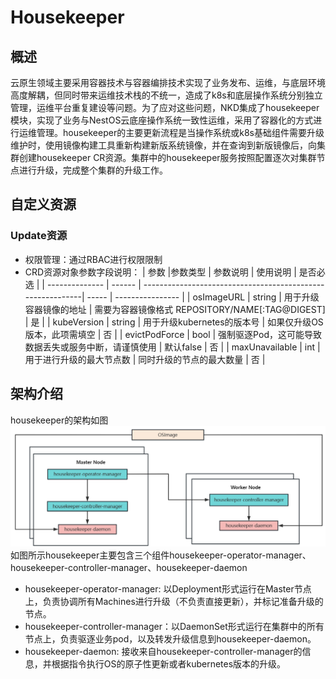 # Housekeeper

## 概述

云原生领域主要采用容器技术与容器编排技术实现了业务发布、运维，与底层环境高度解耦，但同时带来运维技术栈的不统一，造成了k8s和底层操作系统分别独立管理，运维平台重复建设等问题。为了应对这些问题，NKD集成了housekeeper模块，实现了业务与NestOS云底座操作系统一致性运维，采用了容器化的方式进行运维管理。housekeeper的主要更新流程是当操作系统或k8s基础组件需要升级维护时，使用镜像构建工具重新构建新版系统镜像，并在查询到新版镜像后，向集群创建housekeeper CR资源。集群中的housekeeper服务按照配置逐次对集群节点进行升级，完成整个集群的升级工作。

## 自定义资源
### Update资源
- 权限管理：通过RBAC进行权限限制
- CRD资源对象参数字段说明：
  | 参数           |参数类型  | 参数说明                                                  | 使用说明 | 是否必选         |
  | -------------- | ------  | -----------------------------------------------------------| ----- | ---------------- |
  | osImageURL      | string  | 用于升级容器镜像的地址           | 需要为容器镜像格式 REPOSITORY/NAME[:TAG@DIGEST] | 是         |
  | kubeVersion      | string  | 用于升级kubernetes的版本号           | 如果仅升级OS版本，此项需填空 | 否         |
  | evictPodForce      | bool  | 强制驱逐Pod，这可能导致数据丢失或服务中断，请谨慎使用           | 默认false | 否         |
  | maxUnavailable      | int  | 用于进行升级的最大节点数           | 同时升级的节点的最大数量 | 否         |

## 架构介绍
housekeeper的架构如图
![housekeeper-arch](/docs/en/figures/housekeeper-arch.jpg)
如图所示housekeeper主要包含三个组件housekeeper-operator-manager、housekeeper-controller-manager、housekeeper-daemon
- housekeeper-operator-manager: 以Deployment形式运行在Master节点上，负责协调所有Machines进行升级（不负责直接更新），并标记准备升级的节点。
- housekeeper-controller-manager：以DaemonSet形式运行在集群中的所有节点上，负责驱逐业务pod，以及转发升级信息到housekeeper-daemon。
- housekeeper-daemon: 接收来自housekeeper-controller-manager的信息，并根据指令执行OS的原子性更新或者kubernetes版本的升级。
